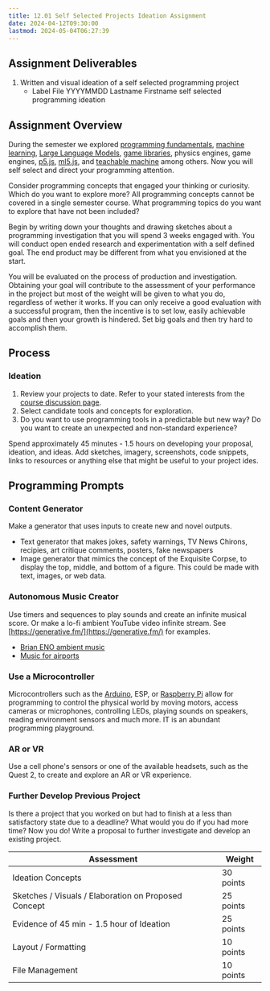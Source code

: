```yaml
---
title: 12.01 Self Selected Projects Ideation Assignment
date: 2024-04-12T09:30:00
lastmod: 2024-05-04T06:27:39
---
```


## Assignment Deliverables

1. Written and visual ideation of a self selected programming project
   - Label File YYYYMMDD Lastname Firstname self selected programming ideation

## Assignment Overview

During the semester we explored [programming fundamentals](../02-fundamental-programming-concepts/02-00-introduction.md), [machine learning](../05-machine-learning-training-models/05-00-introduction.md), [Large Language Models](../06-making-a-program/06-03-ai-code-generators.md), [game libraries](../09-fun-and-games/09-01-game-libraries-and-engines.md), physics engines, game engines, [p5.js](../01-introduction/01-04-p5js-introduction.md), [ml5.js](../04-pixels-and-input/04-04-ml5-js.md), and [teachable machine](../05-machine-learning-training-models/05-03-image-classification.md) among others. Now you will self select and direct your programming attention.

Consider programming concepts that engaged your thinking or curiosity. Which do you want to explore more? All programming concepts cannot be covered in a single semester course. What programming topics do you want to explore that have not been included?

Begin by writing down your thoughts and drawing sketches about a programming investigation that you will spend 3 weeks engaged with. You will conduct open ended research and experimentation with a self defined goal. The end product may be different from what you envisioned at the start.

You will be evaluated on the process of production and investigation. Obtaining your goal will contribute to the assessment of your performance in the project but most of the weight will be given to what you do, regardless of wether it works. If you can only receive a good evaluation with a successful program, then the incentive is to set low, easily achievable goals and then your growth is hindered. Set big goals and then try hard to accomplish them.

## Process

### Ideation

1. Review your projects to date. Refer to your stated interests from the [course discussion page](https://cia.instructure.com/courses/1059/discussion_topics/3347).
2. Select candidate tools and concepts for exploration.
3. Do you want to use programming tools in a predictable but new way? Do you want to create an unexpected and non-standard experience?

Spend approximately 45 minutes - 1.5 hours on developing your proposal, ideation, and ideas. Add sketches, imagery, screenshots, code snippets, links to resources or anything else that might be useful to your project ides.

## Programming Prompts

### Content Generator

Make a generator that uses inputs to create new and novel outputs.

- Text generator that makes jokes, safety warnings, TV News Chirons, recipies, art critique comments, posters, fake newspapers
- Image generator that mimics the concept of the Exquisite Corpse, to display the top, middle, and bottom of a figure. This could be made with text, images, or web data.

### Autonomous Music Creator

Use timers and sequences to play sounds and create an infinite musical score. Or make a lo-fi ambient YouTube video infinite stream. See [https://generative.fm/](https://generative.fm/) for examples.

- [Brian ENO ambient music](https://youtu.be/RqHKX4BDJ1Q)
- [Music for airports](https://youtu.be/vNwYtllyt3Q)

### Use a Microcontroller

Microcontrollers such as the [Arduino](../../../../arduino/arduino-introduction.md), ESP, or [Raspberry Pi](../../../../raspberry-pi/raspberry-pi.md) allow for programming to control the physical world by moving motors, access cameras or microphones, controlling LEDs, playing sounds on speakers, reading environment sensors and much more. IT is an abundant programming playground.

### AR or VR

Use a cell phone's sensors or one of the available headsets, such as the Quest 2, to create and explore an AR or VR experience.

### Further Develop Previous Project

Is there a project that you worked on but had to finish at a less than satisfactory state due to a deadline? What would you do if you had more time? Now you do! Write a proposal to further investigate and develop an existing project.

<div class="responsive-table-markdown">

| Assessment                                           | Weight    |
| ---------------------------------------------------- | --------- |
| Ideation Concepts                                    | 30 points |
| Sketches / Visuals / Elaboration on Proposed Concept | 25 points |
| Evidence of 45 min - 1.5 hour of Ideation            | 25 points |
| Layout / Formatting                                  | 10 points |
| File Management                                      | 10 points |

</div>

